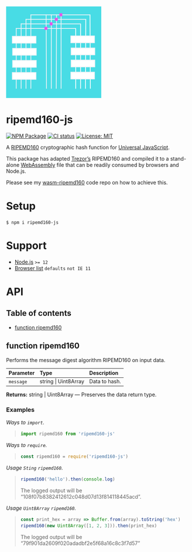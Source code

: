 ![RIPEMD1600 logo](https://raw.githubusercontent.com/pur3miish/ripemd160-js/main/static/ripemd-160.svg)

# ripemd160-js

[![NPM Package](https://img.shields.io/npm/v/ripemd160-js.svg)](https://www.npmjs.org/package/ripemd160-js) [![CI status](https://github.com/pur3miish/ripemd160-js/workflows/CI/badge.svg)](https://github.com/pur3miish/ripemd160-js/actions) [![License: MIT](https://img.shields.io/badge/License-MIT-yellow.svg)](https://github.com/pur3miish/ripemd160-js/blob/main/LICENSE)

A [RIPEMD160](https://en.bitcoin.it/wiki/RIPEMD-160) cryptographic hash function for [Universal JavaScript](https://en.wikipedia.org/wiki/Isomorphic_JavaScript).

This package has adapted [Trezor’s](https://github.com/trezor/trezor-crypto/blob/master/ripemd160.c) RIPEMD160 and compiled it to a stand-alone [WebAssembly](https://caniuse.com/?search=web%20assembly) file that can be readily consumed by browsers and Node.js.

Please see my [wasm-ripemd160](https://github.com/pur3miish/ripemd160-wasm) code repo on how to achieve this.

# Setup

```shell
$ npm i ripemd160-js
```

# Support

- [Node.js](https://nodejs.org/en/) `>= 12`
- [Browser list](https://github.com/browserslist/browserslist) `defaults` `not IE 11`

# API

## Table of contents

- [function ripemd160](#function-ripemd160)

## function ripemd160

Performs the message digest algorithm RIPEMD160 on input data.

| Parameter | Type                 | Description   |
| :-------- | :------------------- | :------------ |
| `message` | string \| Uint8Array | Data to hash. |

**Returns:** string | Uint8Array — Preserves the data return type.

### Examples

_Ways to `import`._

> ```js
> import ripemd160 from 'ripemd160-js'
> ```

_Ways to `require`._

> ```js
> const ripemd160 = require('ripemd160-js')
> ```

_Usage `Sting` `ripemd160`._

> ```js
> ripemd160('hello').then(console.log)
> ```
>
> The logged output will be “108f07b8382412612c048d07d13f814118445acd”.

_Usage `Uint8Array` `ripemd160`._

> ```js
> const print_hex = array => Buffer.from(array).toString('hex')
> ripemd160(new Uint8Array([1, 2, 3])).then(print_hex)
> ```
>
> The logged output will be “79f901da2609f020adadbf2e5f68a16c8c3f7d57”
